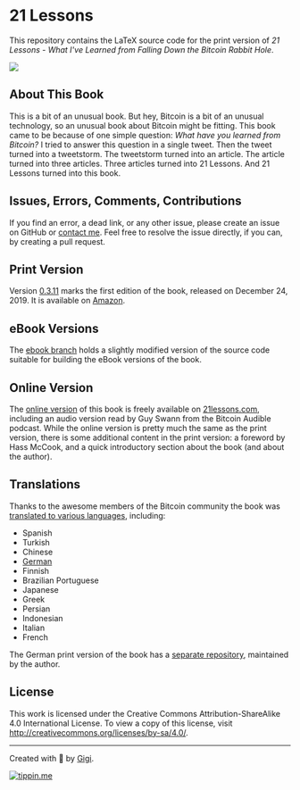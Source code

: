 # 21 Lessons

This repository contains the LaTeX source code for the print version of *21
Lessons - What I've Learned from Falling Down the Bitcoin Rabbit Hole*.

![](https://21lessons.com/assets/images/21-lessons-book.png)

## About This Book

This is a bit of an unusual book. But hey, Bitcoin is a bit of an unusual
technology, so an unusual book about Bitcoin might be fitting. This book came to
be because of one simple question: *What have you learned from Bitcoin?* I tried
to answer this question in a single tweet. Then the tweet turned into a
tweetstorm. The tweetstorm turned into an article. The article turned into three
articles. Three articles turned into 21 Lessons. And 21 Lessons turned into this
book.

## Issues, Errors, Comments, Contributions

If you find an error, a dead link, or any other issue, please create an issue on
GitHub or [contact me](https://dergigi.com/contact). Feel free to resolve the
issue directly, if you can, by creating a pull request.

## Print Version

Version [0.3.11](https://github.com/dergigi/21lessons-book/releases/tag/0.3.11)
marks the first edition of the book, released on December 24, 2019. It is
available on [Amazon](https://amzn.to/2VXmQgp).

## eBook Versions

The [ebook branch](https://github.com/dergigi/21lessons-book/tree/ebook) holds a
slightly modified version of the source code suitable for building the eBook
versions of the book.

## Online Version

The [online version](https://github.com/21-lessons/21-lessons.github.io) of this
book is freely available on [21lessons.com](https://21lessons.com), including an
audio version read by Guy Swann from the Bitcoin Audible podcast. While the online
version is pretty much the same as the print version, there is some additional
content in the print version: a foreword by Hass McCook, and a quick
introductory section about the book (and about the author).

## Translations

Thanks to the awesome members of the Bitcoin community the book was [translated
to various languages](https://21lessons.com/translations), including:

* Spanish
* Turkish
* Chinese
* [German](https://amzn.to/2VZXe2o)
* Finnish
* Brazilian Portuguese
* Japanese
* Greek
* Persian
* Indonesian
* Italian
* French

The German print version of the book has a [separate
repository](https://github.com/21-lessons/21-lessons-book-de), maintained by the
author.

## License

This work is licensed under the Creative Commons Attribution-ShareAlike 4.0
International License. To view a copy of this license, visit
http://creativecommons.org/licenses/by-sa/4.0/.

---

Created with 🧡 by [Gigi](https://dergigi.com/support/).

[![tippin.me](https://badgen.net/badge/%E2%9A%A1%EF%B8%8Ftippin.me/@dergigi/F0918E)](https://tippin.me/@dergigi)
